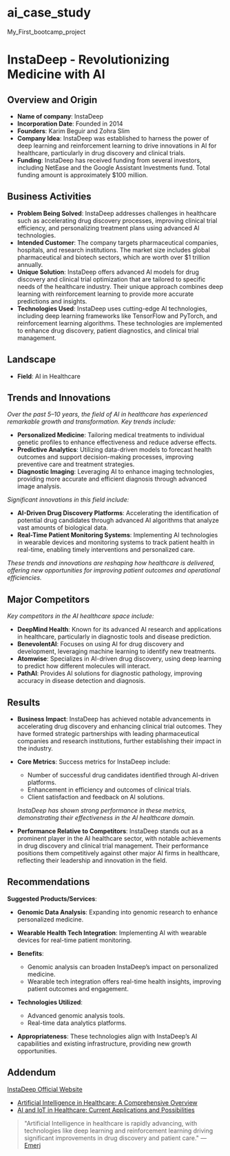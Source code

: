 # ai_case_study
My_First_bootcamp_project

# InstaDeep - Revolutionizing Medicine with AI

## Overview and Origin

- **Name of company**: InstaDeep
- **Incorporation Date**: Founded in 2014
- **Founders**: Karim Beguir and Zohra Slim
- **Company Idea**: InstaDeep was established to harness the power of deep learning and reinforcement learning to drive innovations in AI for healthcare, particularly in drug discovery and clinical trials.
- **Funding**: InstaDeep has received funding from several investors, including NetEase and the Google Assistant Investments fund. Total funding amount is approximately $100 million.


## Business Activities

- **Problem Being Solved**: InstaDeep addresses challenges in healthcare such as accelerating drug discovery processes, improving clinical trial efficiency, and personalizing treatment plans using advanced AI technologies.
- **Intended Customer**: The company targets pharmaceutical companies, hospitals, and research institutions. The market size includes global pharmaceutical and biotech sectors, which are worth over $1 trillion annually.
- **Unique Solution**: InstaDeep offers advanced AI models for drug discovery and clinical trial optimization that are tailored to specific needs of the healthcare industry. Their unique approach combines deep learning with reinforcement learning to provide more accurate predictions and insights.
- **Technologies Used**: InstaDeep uses cutting-edge AI technologies, including deep learning frameworks like TensorFlow and PyTorch, and reinforcement learning algorithms. These technologies are implemented to enhance drug discovery, patient diagnostics, and clinical trial management.

## Landscape

- **Field**: AI in Healthcare
## Trends and Innovations

*Over the past 5–10 years, the field of AI in healthcare has experienced remarkable growth and transformation. Key trends include:*

- **Personalized Medicine**: Tailoring medical treatments to individual genetic profiles to enhance effectiveness and reduce adverse effects.
- **Predictive Analytics**: Utilizing data-driven models to forecast health outcomes and support decision-making processes, improving preventive care and treatment strategies.
- **Diagnostic Imaging**: Leveraging AI to enhance imaging technologies, providing more accurate and efficient diagnosis through advanced image analysis.

*Significant innovations in this field include:*

- **AI-Driven Drug Discovery Platforms**: Accelerating the identification of potential drug candidates through advanced AI algorithms that analyze vast amounts of biological data.
- **Real-Time Patient Monitoring Systems**: Implementing AI technologies in wearable devices and monitoring systems to track patient health in real-time, enabling timely interventions and personalized care.

*These trends and innovations are reshaping how healthcare is delivered, offering new opportunities for improving patient outcomes and operational efficiencies.*

## Major Competitors

*Key competitors in the AI healthcare space include:*

- **DeepMind Health**: Known for its advanced AI research and applications in healthcare, particularly in diagnostic tools and disease prediction.
- **BenevolentAI**: Focuses on using AI for drug discovery and development, leveraging machine learning to identify new treatments.
- **Atomwise**: Specializes in AI-driven drug discovery, using deep learning to predict how different molecules will interact.
- **PathAI**: Provides AI solutions for diagnostic pathology, improving accuracy in disease detection and diagnosis.

## Results

- **Business Impact**: InstaDeep has achieved notable advancements in accelerating drug discovery and enhancing clinical trial outcomes. They have formed strategic partnerships with leading pharmaceutical companies and research institutions, further establishing their impact in the industry.
  
- **Core Metrics**: Success metrics for InstaDeep include:
  - Number of successful drug candidates identified through AI-driven platforms.
  - Enhancement in efficiency and outcomes of clinical trials.
  - Client satisfaction and feedback on AI solutions.

  *InstaDeep has shown strong performance in these metrics, demonstrating their effectiveness in the AI healthcare domain.*

- **Performance Relative to Competitors**: InstaDeep stands out as a prominent player in the AI healthcare sector, with notable achievements in drug discovery and clinical trial management. Their performance positions them competitively against other major AI firms in healthcare, reflecting their leadership and innovation in the field.


## Recommendations
**Suggested Products/Services**:
  - **Genomic Data Analysis**: Expanding into genomic research to enhance personalized medicine.
  - **Wearable Health Tech Integration**: Implementing AI with wearable devices for real-time patient monitoring.
  
- **Benefits**:
  - Genomic analysis can broaden InstaDeep’s impact on personalized medicine.
  - Wearable tech integration offers real-time health insights, improving patient outcomes and engagement.

- **Technologies Utilized**:
  - Advanced genomic analysis tools.
  - Real-time data analytics platforms.

- **Appropriateness**: These technologies align with InstaDeep’s AI capabilities and existing infrastructure, providing new growth opportunities.

## Addendum
[InstaDeep Official Website](https://www.instadeep.com)
- [Artificial Intelligence in Healthcare: A Comprehensive Overview](https://emerj.com/ai-sector-overviews/artificial-intelligence-in-healthcare-a-comprehensive-overview/)
- [AI and IoT in Healthcare: Current Applications and Possibilities](https://emerj.com/ai-sector-overviews/ai-and-iot-in-healthcare-current-applications-and-possibilities/)

> "Artificial Intelligence in healthcare is rapidly advancing, with technologies like deep learning and reinforcement learning driving significant improvements in drug discovery and patient care." — [Emerj](https://emerj.com/ai-sector-overviews/artificial-intelligence-in-healthcare-a-comprehensive-overview/)